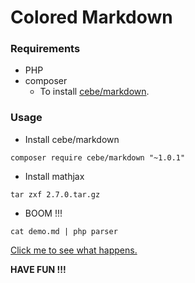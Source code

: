 # Colored Markdown

### Requirements
* PHP
* composer
    - To install [cebe/markdown](https://github.com/cebe/markdown#installation-).

### Usage

* Install cebe/markdown
```
composer require cebe/markdown "~1.0.1"
```

* Install mathjax
```
tar zxf 2.7.0.tar.gz
```

* BOOM !!!
```
cat demo.md | php parser
```

[Click me to see what happens.](http://cyp.davidandjack.cn/test/r/)

**HAVE FUN !!!**
